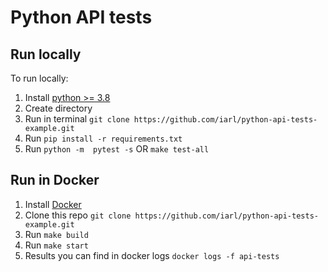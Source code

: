# Python API tests

## Run locally
To run locally:
1. Install [python >= 3.8](https://www.python.org/downloads/)
2. Create directory
3. Run in terminal `git clone https://github.com/iarl/python-api-tests-example.git`
4. Run `pip install -r requirements.txt`
5. Run `python -m  pytest -s` OR `make test-all`

## Run in Docker
1. Install [Docker](https://www.digitalocean.com/community/tutorials/how-to-install-and-use-docker-on-ubuntu-20-04)
2. Clone this repo `git clone https://github.com/iarl/python-api-tests-example.git`
3. Run `make build`
4. Run `make start`
5. Results you can find in docker logs `docker logs -f api-tests`
